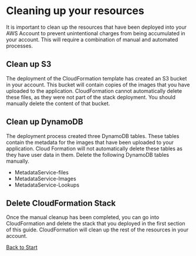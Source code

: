# Cleaning up your resources

It is important to clean up the resources that have been deployed into your AWS Account to prevent unintentional charges from being accumulated in your account. This will require a combination of manual and automated processes.

## Clean up S3
The deployment of the CloudFormation template has created an S3 bucket in your account. This bucket will contain copies of the images that you have uploaded to the application. CloudFormation cannot automatically delete these files, as they were not part of the stack deployment. You should manually delete the content of that bucket.

## Clean up DynamoDB
The deployment process created three DynamoDB tables. These tables contain the metadata for the images that have been uploaded to your application. Cloud Formation will not automatically delete these tables as they have user data in them. Delete the following DynamoDB tables manually.
* MetadataService-files
* MetadataService-Images
* MetadataService-Lookups

## Delete CloudFormation Stack
Once the manual cleanup has been completed, you can go into CloudFormation and delete the stack that you deployed in the first section of this guide. CloudFormation will clean up the rest of the resources in your account.

 
[Back to Start](../README.md)